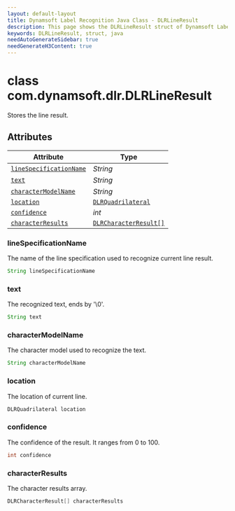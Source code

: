 ```yaml
---
layout: default-layout
title: Dynamsoft Label Recognition Java Class - DLRLineResult
description: This page shows the DLRLineResult struct of Dynamsoft Label Recognition for Java Language.
keywords: DLRLineResult, struct, java
needAutoGenerateSidebar: true
needGenerateH3Content: true
---
```



# class com.dynamsoft.dlr.DLRLineResult
Stores the line result.
  

## Attributes
  
| Attribute | Type |
|---------- | ---- |
| [`lineSpecificationName`](#linespecificationname) | *String* |
| [`text`](#text) | *String* |
| [`characterModelName`](#charactermodelname) | *String* |
| [`location`](#location) | [`DLRQuadrilateral`](dlr-quadrilateral.md) |
| [`confidence`](#confidence) | *int* |
| [`characterResults`](#characterresults) | [`DLRCharacterResult[]`](dlr-character-result.md) |


### lineSpecificationName
The name of the line specification used to recognize current line result.

```java
String lineSpecificationName
```

### text
The recognized text, ends by '\0'.

```java
String text
```

### characterModelName
The character model used to recognize the text.

```java
String characterModelName
```

### location
The location of current line.

```java
DLRQuadrilateral location
```


### confidence
The confidence of the result. It ranges from 0 to 100.

```java
int confidence
```

### characterResults
The character results array.

```java
DLRCharacterResult[] characterResults
```

